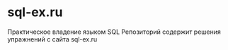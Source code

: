 # sql-ex.ru

Практическое владение языком SQL
Репозиторий содержит решения упражнений с сайта sql-ex.ru
